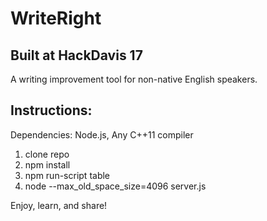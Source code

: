 # WriteRight

## Built at HackDavis 17

A writing improvement tool for non-native English speakers.

## Instructions:

Dependencies: Node.js, Any C++11 compiler

1. clone repo
2. npm install
3. npm run-script table
4. node --max_old_space_size=4096 server.js

Enjoy, learn, and share!

